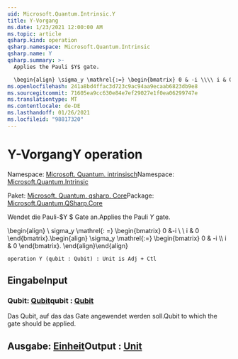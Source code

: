 ```yaml
---
uid: Microsoft.Quantum.Intrinsic.Y
title: Y-Vorgang
ms.date: 1/23/2021 12:00:00 AM
ms.topic: article
qsharp.kind: operation
qsharp.namespace: Microsoft.Quantum.Intrinsic
qsharp.name: Y
qsharp.summary: >-
  Applies the Pauli $Y$ gate.

  \begin{align} \sigma_y \mathrel{:=} \begin{bmatrix} 0 & -i \\\\ i & 0 \end{bmatrix}. \end{align}
ms.openlocfilehash: 241a8bd4ffac3d723c9ac94aa9ecaab6823db9e8
ms.sourcegitcommit: 71605ea9cc630e84e7ef29027e1f0ea06299747e
ms.translationtype: MT
ms.contentlocale: de-DE
ms.lasthandoff: 01/26/2021
ms.locfileid: "98817320"
---
```

# <a name="y-operation"></a><span data-ttu-id="7acce-102">Y-Vorgang</span><span class="sxs-lookup"><span data-stu-id="7acce-102">Y operation</span></span>

<span data-ttu-id="7acce-103">Namespace: [Microsoft. Quantum. intrinsisch](xref:Microsoft.Quantum.Intrinsic)</span><span class="sxs-lookup"><span data-stu-id="7acce-103">Namespace: [Microsoft.Quantum.Intrinsic](xref:Microsoft.Quantum.Intrinsic)</span></span>

<span data-ttu-id="7acce-104">Paket: [Microsoft. Quantum. qsharp. Core](https://nuget.org/packages/Microsoft.Quantum.QSharp.Core)</span><span class="sxs-lookup"><span data-stu-id="7acce-104">Package: [Microsoft.Quantum.QSharp.Core](https://nuget.org/packages/Microsoft.Quantum.QSharp.Core)</span></span>


<span data-ttu-id="7acce-105">Wendet die Pauli-$Y $ Gate an.</span><span class="sxs-lookup"><span data-stu-id="7acce-105">Applies the Pauli $Y$ gate.</span></span>

<span data-ttu-id="7acce-106">\begin{align} \ sigma_y \mathrel{: =} \begin{bmatrix} 0 &-i \\ \\ i & 0 \end{bmatrix}.</span><span class="sxs-lookup"><span data-stu-id="7acce-106">\begin{align} \sigma_y \mathrel{:=} \begin{bmatrix} 0 & -i \\\\ i & 0 \end{bmatrix}.</span></span>
<span data-ttu-id="7acce-107">\end{align}</span><span class="sxs-lookup"><span data-stu-id="7acce-107">\end{align}</span></span>

```qsharp
operation Y (qubit : Qubit) : Unit is Adj + Ctl
```


## <a name="input"></a><span data-ttu-id="7acce-108">Eingabe</span><span class="sxs-lookup"><span data-stu-id="7acce-108">Input</span></span>

### <a name="qubit--qubit"></a><span data-ttu-id="7acce-109">Qubit: [Qubit](xref:microsoft.quantum.lang-ref.qubit)</span><span class="sxs-lookup"><span data-stu-id="7acce-109">qubit : [Qubit](xref:microsoft.quantum.lang-ref.qubit)</span></span>

<span data-ttu-id="7acce-110">Das Qubit, auf das das Gate angewendet werden soll.</span><span class="sxs-lookup"><span data-stu-id="7acce-110">Qubit to which the gate should be applied.</span></span>



## <a name="output--unit"></a><span data-ttu-id="7acce-111">Ausgabe: [Einheit](xref:microsoft.quantum.lang-ref.unit)</span><span class="sxs-lookup"><span data-stu-id="7acce-111">Output : [Unit](xref:microsoft.quantum.lang-ref.unit)</span></span>

